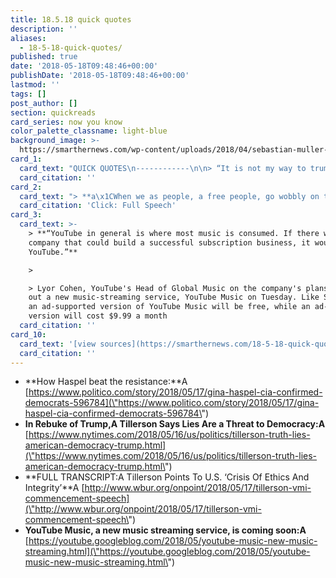 ```yaml
---
title: 18.5.18 quick quotes
description: ''
aliases:
  - 18-5-18-quick-quotes/
published: true
date: '2018-05-18T09:48:46+00:00'
publishDate: '2018-05-18T09:48:46+00:00'
lastmod: ''
tags: []
post_author: []
section: quickreads
card_series: now you know
color_palette_classname: light-blue
background_image: >-
  https://smarthernews.com/wp-content/uploads/2018/04/sebastian-muller-52-unsplash-scaled.jpg
card_1:
  card_text: "QUICK QUOTES\n------------\n\n> “It is not my way to trumpet the fact that I am a woman up for the top job, but I would be remiss in not remarking on it a\x13 not least because of the outpouring of support from young women at CIA who consider it a good sign for their own prospects.”\n> \n> Gina Haspel last week before her confirmation THIS week as the first woman CIA Director in American history."
  card_citation: ''
card_2:
  card_text: "> **a\x1CWhen we as people, a free people, go wobbly on the truth even on what may seem the most trivial matters, we go wobbly on America.a\x1D**\n> \n> Rex Tillerson, frmr Sec. of State, commencement speech, Virginia Military Institute. Reported as a \"rebuke\" of his former boss, Pres. Trump. SmartHER Tip? Read it in full.\n\n[Click: Full Speech](http://www.wbur.org/onpoint/2018/05/17/tillerson-vmi-commencement-speech)"
  card_citation: 'Click: Full Speech'
card_3:
  card_text: >-
    > **“YouTube in general is where most music is consumed. If there was ever a
    company that could build a successful subscription business, it would be
    YouTube.”**

    > 

    > Lyor Cohen, YouTube's Head of Global Music on the company's plans to roll
    out a new music-streaming service, YouTube Music on Tuesday. Like Spotify,
    an ad-supported version of YouTube Music will be free, while an ad-free
    version will cost $9.99 a month
  card_citation: ''
card_10:
  card_text: '[view sources](https://smarthernews.com/18-5-18-quick-quotes/)'
  card_citation: ''
---
```

*   **How Haspel beat the resistance:**A [https://www.politico.com/story/2018/05/17/gina-haspel-cia-confirmed-democrats-596784](\"https://www.politico.com/story/2018/05/17/gina-haspel-cia-confirmed-democrats-596784\")
*   **In Rebuke of Trump,A Tillerson Says Lies Are a Threat to Democracy:A** [https://www.nytimes.com/2018/05/16/us/politics/tillerson-truth-lies-american-democracy-trump.html](\"https://www.nytimes.com/2018/05/16/us/politics/tillerson-truth-lies-american-democracy-trump.html\")
*   **FULL TRANSCRIPT:A Tillerson Points To U.S. ‘Crisis Of Ethics And Integrity’**A [http://www.wbur.org/onpoint/2018/05/17/tillerson-vmi-commencement-speech](\"http://www.wbur.org/onpoint/2018/05/17/tillerson-vmi-commencement-speech\")
*   **YouTube Music, a new music streaming service, is coming soon:A** [https://youtube.googleblog.com/2018/05/youtube-music-new-music-streaming.html](\"https://youtube.googleblog.com/2018/05/youtube-music-new-music-streaming.html\")